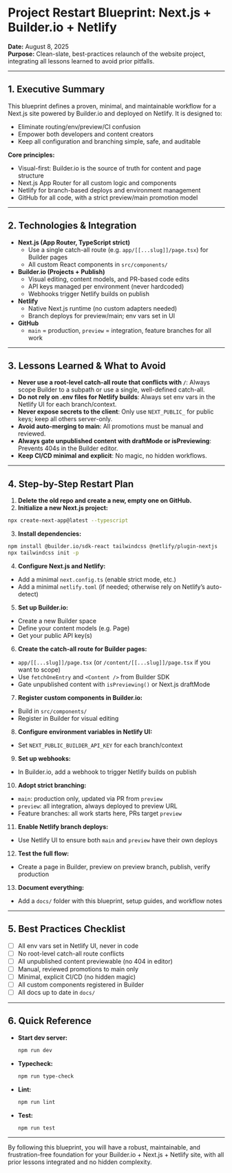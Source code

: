 # Project Restart Blueprint: Next.js + Builder.io + Netlify

**Date:** August 8, 2025  
**Purpose:** Clean-slate, best-practices relaunch of the website project, integrating all lessons learned to avoid prior pitfalls.

---

## 1. Executive Summary

This blueprint defines a proven, minimal, and maintainable workflow for a Next.js site powered by Builder.io and deployed on Netlify. It is designed to:

- Eliminate routing/env/preview/CI confusion
- Empower both developers and content creators
- Keep all configuration and branching simple, safe, and auditable

**Core principles:**

- Visual-first: Builder.io is the source of truth for content and page structure
- Next.js App Router for all custom logic and components
- Netlify for branch-based deploys and environment management
- GitHub for all code, with a strict preview/main promotion model

---

## 2. Technologies & Integration

- **Next.js (App Router, TypeScript strict)**
  - Use a single catch-all route (e.g. `app/[[...slug]]/page.tsx`) for Builder pages
  - All custom React components in `src/components/`
- **Builder.io (Projects + Publish)**
  - Visual editing, content models, and PR-based code edits
  - API keys managed per environment (never hardcoded)
  - Webhooks trigger Netlify builds on publish
- **Netlify**
  - Native Next.js runtime (no custom adapters needed)
  - Branch deploys for preview/main; env vars set in UI
- **GitHub**
  - `main` = production, `preview` = integration, feature branches for all work

---

## 3. Lessons Learned & What to Avoid

- **Never use a root-level catch-all route that conflicts with `/`**: Always scope Builder to a subpath or use a single, well-defined catch-all.
- **Do not rely on .env files for Netlify builds**: Always set env vars in the Netlify UI for each branch/context.
- **Never expose secrets to the client**: Only use `NEXT_PUBLIC_` for public keys; keep all others server-only.
- **Avoid auto-merging to main**: All promotions must be manual and reviewed.
- **Always gate unpublished content with draftMode or isPreviewing**: Prevents 404s in the Builder editor.
- **Keep CI/CD minimal and explicit**: No magic, no hidden workflows.

---

## 4. Step-by-Step Restart Plan

1. **Delete the old repo and create a new, empty one on GitHub.**
2. **Initialize a new Next.js project:**

```bash
npx create-next-app@latest --typescript
```

3. **Install dependencies:**

```bash
npm install @builder.io/sdk-react tailwindcss @netlify/plugin-nextjs
npx tailwindcss init -p
```

4. **Configure Next.js and Netlify:**

- Add a minimal `next.config.ts` (enable strict mode, etc.)
- Add a minimal `netlify.toml` (if needed; otherwise rely on Netlify’s auto-detect)

5. **Set up Builder.io:**

- Create a new Builder space
- Define your content models (e.g. Page)
- Get your public API key(s)

6. **Create the catch-all route for Builder pages:**

- `app/[[...slug]]/page.tsx` (or `/content/[[...slug]]/page.tsx` if you want to scope)
- Use `fetchOneEntry` and `<Content />` from Builder SDK
- Gate unpublished content with `isPreviewing()` or Next.js draftMode

7. **Register custom components in Builder.io:**

- Build in `src/components/`
- Register in Builder for visual editing

8. **Configure environment variables in Netlify UI:**

- Set `NEXT_PUBLIC_BUILDER_API_KEY` for each branch/context

9. **Set up webhooks:**

- In Builder.io, add a webhook to trigger Netlify builds on publish

10. **Adopt strict branching:**

- `main`: production only, updated via PR from `preview`
- `preview`: all integration, always deployed to preview URL
- Feature branches: all work starts here, PRs target `preview`

11. **Enable Netlify branch deploys:**

- Use Netlify UI to ensure both `main` and `preview` have their own deploys

12. **Test the full flow:**

- Create a page in Builder, preview on preview branch, publish, verify production

13. **Document everything:**

- Add a `docs/` folder with this blueprint, setup guides, and workflow notes

---

## 5. Best Practices Checklist

- [ ] All env vars set in Netlify UI, never in code
- [ ] No root-level catch-all route conflicts
- [ ] All unpublished content previewable (no 404 in editor)
- [ ] Manual, reviewed promotions to main only
- [ ] Minimal, explicit CI/CD (no hidden magic)
- [ ] All custom components registered in Builder
- [ ] All docs up to date in `docs/`

---

## 6. Quick Reference

- **Start dev server:**

  ```bash
  npm run dev
  ```

- **Typecheck:**

  ```bash
  npm run type-check
  ```

- **Lint:**

  ```bash
  npm run lint
  ```

- **Test:**

  ```bash
  npm run test
  ```

---

By following this blueprint, you will have a robust, maintainable, and frustration-free foundation for your Builder.io + Next.js + Netlify site, with all prior lessons integrated and no hidden complexity.
